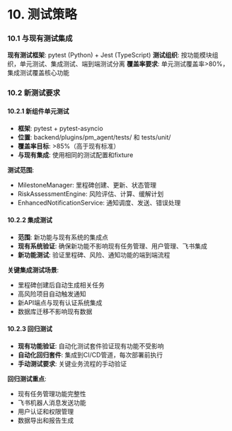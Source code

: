 # 10. 测试策略

### 10.1 与现有测试集成

**现有测试框架**: pytest (Python) + Jest (TypeScript)
**测试组织**: 按功能模块组织，单元测试、集成测试、端到端测试分离
**覆盖率要求**: 单元测试覆盖率>80%，集成测试覆盖核心功能

### 10.2 新测试要求

#### 10.2.1 新组件单元测试
- **框架**: pytest + pytest-asyncio
- **位置**: backend/plugins/pm_agent/tests/ 和 tests/unit/
- **覆盖率目标**: >85%（高于现有标准）
- **与现有集成**: 使用相同的测试配置和fixture

**测试范围**:
- MilestoneManager: 里程碑创建、更新、状态管理
- RiskAssessmentEngine: 风险评估、计算、缓解计划
- EnhancedNotificationService: 通知调度、发送、错误处理

#### 10.2.2 集成测试
- **范围**: 新功能与现有系统的集成点
- **现有系统验证**: 确保新功能不影响现有任务管理、用户管理、飞书集成
- **新功能测试**: 验证里程碑、风险、通知功能的端到端流程

**关键集成测试场景**:
- 里程碑创建后自动生成相关任务
- 高风险项目自动触发通知
- 新API端点与现有认证系统集成
- 数据库迁移不影响现有数据

#### 10.2.3 回归测试
- **现有功能验证**: 自动化测试套件验证现有功能不受影响
- **自动化回归套件**: 集成到CI/CD管道，每次部署前执行
- **手动测试要求**: 关键业务流程的手动验证

**回归测试重点**:
- 现有任务管理功能完整性
- 飞书机器人消息发送功能
- 用户认证和权限管理
- 数据导出和报告生成
